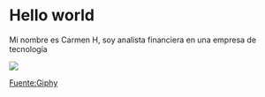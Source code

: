 # Hello world

Mi nombre es Carmen H, soy analista financiera en una empresa de tecnología 

![](https://i.giphy.com/media/v1.Y2lkPTc5MGI3NjExc2g3OWQ1dWwwanJmd2pnOG44d3Z3Mmx2dXNuNWE2anZ2ejc5dmRkNiZlcD12MV9pbnRlcm5hbF9naWZfYnlfaWQmY3Q9Zw/HzkZeQM6aHcodITVXf/giphy-downsized-large.gif)

[Fuente:Giphy](https://i.giphy.com/media/v1.Y2lkPTc5MGI3NjExc2g3OWQ1dWwwanJmd2pnOG44d3Z3Mmx2dXNuNWE2anZ2ejc5dmRkNiZlcD12MV9pbnRlcm5hbF9naWZfYnlfaWQmY3Q9Zw/HzkZeQM6aHcodITVXf/giphy-downsized-large.gif)
